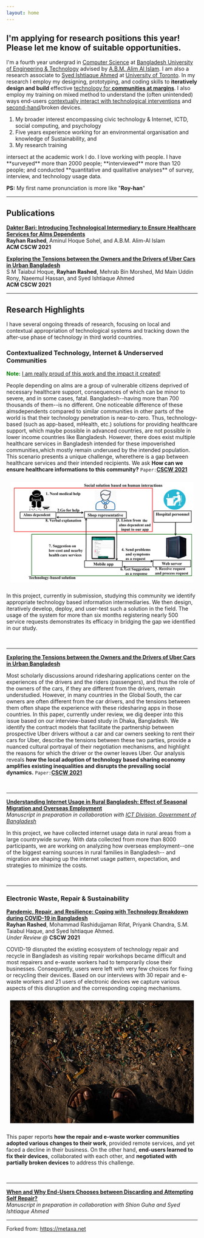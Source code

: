 ```yaml
---
layout: home
---
```


## I'm applying for research positions this year! Please let me know of suitable opportunities.

I'm a fourth year undergrad in [Computer Science][cs] at [Bangladesh University of Engineering & Technology][buet] advised by [A.B.M. Alim Al Islam][razi]. I am also a research associate to [Syed Ishtiaque Ahmed][ishtiaque] at [University of Toronto][toronto]. In my research I employ my designing, prototyping, and coding skills to **iteratively design and build** effective [technology for **communities at margins**][dakter_bari]. I also employ my training on mixed method to understand the (often unintended) ways end-users [contextually interact with technological interventions][uber] and [second-hand][second]/broken devices.
<ol>
<li> My broader interest encompassing civic technology & Internet, ICTD, social computing, and psychology</li>
<li> Five years experience working for an environmental organisation and  knowledge of Sustainability, and </li>
<li> My research training </li>
</ol>
intersect at the academic work I do. I love working with people. I have **surveyed** more than 2000 people; **interviewed** more than 120 people; and conducted **quantitative and qualitative analyses** of survey, interview, and technology usage data.

**PS:** My first name pronunciation is more like "**Roy-han**" 

[cs]: https://cse.buet.ac.bd/
[buet]: https://www.buet.ac.bd/
[toronto]: http://cs.toronto.edu/
[ishtiaque]: http://ishtiaque.net
[razi]: https://sites.google.com/site/abmalimalislam/publications
[second]: https://en.wikipedia.org/wiki/Second_hand_(disambiguation)


<!-- Papers -->
[uber]: content/papers/uber.pdf
[dakter_bari]: content/papers/dakter_bari.pdf
[repair_covid]: content/papers/cscw21a-sub7252-i26.pdf
[book]: content/papers/repair_ewaste_book.pdf





---
## Publications
**[Dakter Bari: Introducing Technological Intermediary to
Ensure Healthcare Services for Alms Dependents][dakter_bari]**\
**Rayhan Rashed**, Aminul Hoque Sohel, and A.B.M. Alim-Al Islam \
**ACM CSCW 2021**


**[Exploring the Tensions between the Owners and the Drivers of Uber Cars in Urban Bangladesh][uber]**\
S M Taiabul Hoque, **Rayhan Rashed**, Mehrab Bin Morshed, Md Main Uddin Rony, Naeemul Hassan, and Syed Ishtiaque Ahmed \
**ACM CSCW 2021**


<!--In addition to academic publications, I've written for a general audience on topics like [political bias in search results in _The Guardian_][guardian], and [social media sites and democracy in _Wired_][wired]. 

[wired]: https://www.wired.co.uk/article/how-to-fix-facebook
[guardian]:https://www.theguardian.com/commentisfree/2018/sep/06/google-search-results-rigged-news-donald-trump

Before my PhD, I graduated with....  -->

---
## Research Highlights 

I have several ongoing threads of research, focusing on local and contextual appropriation of technological systems and tracking down the after-use phase of technology in third world countries.

### Contextualized Technology, Internet & Underserved Communities
<span style="color:green"> <b>Note:</b></span> <u>I am really proud of this work and the impact it created!</u> 

People depending on alms are a group of vulnerable citizens deprived of necessary healthcare support, consequences of which can be minor to severe, and in some cases, fatal. Bangladesh--having more than 700 thousands of them--is no different. One noticeable difference of these almsdependents compared to similar communities in other parts of the world is that their technology penetration is near-to-zero. Thus, technology-based (such as app-based, mHealth, etc.) solutions for providing healthcare support, which maybe possible in advanced countries, are not possible in lower income countries like Bangladesh. However, there does exist multiple healthcare services in Bangladesh intended for these impoverished communities,which mostly remain underused by the intended population. This scenario presents a unique challenge, wherethere is a gap between healthcare services and their intended recipients. We ask **How can we ensure healthcare informations to this community?** `Paper:`**[CSCW 2021][dakter_bari]**

<center style="padding: 10px;">
<img src="media/0001.jpg"
     alt="System Model of Dakter Bari."
     style="max-width: 100%;" />
</center>

In this project, currently in submission, studying this community we identify appropriate technology based information intermediaries. We then design, iteratively develop, deploy, and user-test such a solution in the field. The usage of the system for more than six months registering nearly 500 service requests demonstrates its efficacy in bridging the gap we identified in our study.


<p>&nbsp;</p>

---
**[Exploring the Tensions between the Owners and the Drivers of Uber Cars in Urban Bangladesh][uber]**


Most scholarly discussions around ridesharing applications center on the experiences of the drivers and the
riders (passengers), and thus the role of the owners of the cars, if they are different from the drivers, remain
understudied. However, in many countries in the Global South, the car owners are often different from the
car drivers, and the tensions between them often shape the experience with these ridesharing apps in those
countries. In this paper, currently under review, we dig deeper into this issue based on our interview-based study in Dhaka, Bangladesh. We
identify the contract models that facilitate the partnership between prospective Uber drivers without a car
and car owners seeking to rent their cars for Uber, describe the tensions between these two parties, provide a
nuanced cultural portrayal of their negotiation mechanisms, and highlight the reasons for which the driver or the owner leaves Uber. Our analysis reveals **how the local adoption of technology based sharing economy amplifies existing inequalities and disrupts the prevailing social dynamics.** `Paper:`**[CSCW 2021][uber]**

<p>&nbsp;</p>

---
**[Understanding Internet Usage in Rural Bangladesh: Effect of Seasonal Migration and Overseas Employment][cmd]**\
_Manuscript in preparation in collaboration with [ICT Division, Government of Bangladesh][ictd]_

In this project, we have collected internet usage data in rural areas from a large countrywide survey. With data collected from more than 8000 participants, we are working on analyzing how overseas employment--one of the biggest earning sources in rural families in Bangladesh-- and migration are shaping up the internet usage pattern, expectation, and strategies to minimize the costs.  


[ictd]: https://ictd.gov.bd/
[cmd]: www.rayhanrashed.github.io
<p>&nbsp;</p>


---
### Electronic Waste, Repair & Sustainability

**[Pandemic, Repair, and Resilience: Coping with Technology Breakdown during COVID-19 in Bangladesh][repair_covid]**\
**Rayhan Rashed**, Mohammad Rashidujjaman Rifat, Priyank Chandra, S.M. Taiabul Haque, and Syed Ishtiaque Ahmed.\
_Under Review @_ **CSCW 2021**


COVID-19 disrupted the existing ecosystem of technology repair and recycle in Bangladesh as visiting repair workshops became difficult and most repairers and e-waste workers had to temporarily close their businesses. Consequently, users were left with very few choices for fixing or recycling their devices. Based on our interviews with 30 repair and e-waste workers and 21 users of electronic devices we capture various aspects of this disruption and the corresponding coping mechanisms. 

<center style="padding: 10px;">
<img src="media/ewaste1.JPG"
     style="max-width: 100%;" />
</center>


This paper reports **how the repair and e-waste worker communities adopted various changes to their work**, provided remote services, and yet faced a decline in their business. On the other hand, **end-users learned to fix their devices**, collaborated with each other, and **negotiated with partially broken devices** to address this challenge.
 
 <p>&nbsp;</p>

---
**[When and Why End-Users Chooses between Discarding  and Attempting Self Repair?][book]**\
_Manuscript in preparation in collaboration with Shion Guha and Syed Ishtiaque Ahmed_



---

Forked from: https://metaxa.net
